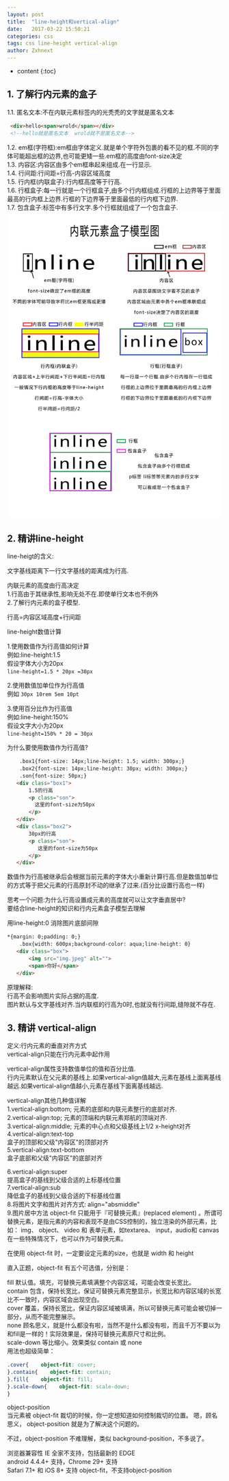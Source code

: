 ```yaml
---
layout: post
title:  "line-height和vertical-align"
date:   2017-03-22 15:50:21
categories: css
tags: css line-height vertical-align
author: Zxhnext
---
```


* content
{:toc}
## 1. 了解行内元素的盒子

1.1. 匿名文本:不在内联元素标签内的光秃秃的文字就是匿名文本  
```html
 <div>hello<span>wrold</span></div>
 <!--hello就是匿名文本  wrold就不是匿名文本-->
```



1.2. em框(字符框):em框由字体定义.就是单个字符外包裹的看不见的框.不同的字体可能超出框的边界,也可能更矮一些.em框的高度由font-size决定  
1.3. 内容区:内容区由多个em框串起来组成.在一行显示.  
1.4. 行间距:行间距=行高-内容区域高度  
1.5. 行内框(内联盒子):行内框高度等于行高.  
1.6. 行框盒子:每一行就是一个行框盒子,由多个行内框组成.行框的上边界等于里面最高的行内框上边界.行框的下边界等于里面最低的行内框下边界.  
1.7. 包含盒子:标签中有多行文字.多个行框就组成了一个包含盒子.  
![行内元素盒子模型](../images/line.jpg)

## 2. 精讲line-height

line-heigt的含义:  

文字基线距离下一行文字基线的距离成为行高.  

内联元素的高度由行高决定   
1.行高由于其继承性,影响无处不在.即使单行文本也不例外  
2.了解行内元素的盒子模型.  

行高=内容区域高度+行间距  

line-height数值计算  

1.使用数值作为行高值如何计算  
例如:line-height:1.5  
假设字体大小为20px  
`line-height=1.5 * 20px =30px`

2.使用数值加单位作为行高值  
例如 `30px 10rem 5em 10pt`

3.使用百分比作为行高值  
例如:line-height:150%  
假设文字大小为20px  
`line-height=150% * 20 = 30px`

为什么要使用数值作为行高值?
```html
    .box1{font-size: 14px;line-height: 1.5; width: 300px;}
    .box2{font-size: 14px;line-height: 30px; width: 300px;}
    .son{font-size: 50px;}
   <div class="box1">
       1.5的行高
       <p class="son">
         这里的font-size为50px  
       </p>
   </div>
   <div class="box2">
       30px的行高
       <p class="son">
          这里的font-size为50px   
       </p>
   </div>
```
数值作为行高被继承后会根据当前元素的字体大小重新计算行高.但是数值加单位的方式等于把父元素的行高原封不动的继承了过来.(百分比设置行高也一样)  

思考一个问题:为什么行高设置成元素的高度就可以让文字垂直居中?  
要结合line-height的知识和行内元素盒子模型去理解  

用line-height:0 消除图片底部间隙
```html
*{margin: 0;padding: 0;}
    .box{width: 600px;background-color: aqua;line-height: 0}
   <div class="box">
       <img src="img.jpeg" alt="">
       <span>你好</span>
   </div>
```
原理解释:  
行高不会影响图片实际占据的高度.  
图片默认与文字基线对齐.当内联框的行高为0时,也就没有行间距,缝隙就不存在.

## 3. 精讲 vertical-align

定义:行内元素的垂直对齐方式  
vertical-align只能在行内元素中起作用 

vertical-align属性支持数值单位的值和百分比值.  
行内元素默认在父元素的基线上.如果vertical-align值越大,元素在基线上面离基线越远.如果vertical-align值越小,元素在基线下面离基线越远.  

vertical-align其他几种值详解  
1.vertical-align:bottom; 元素的底部和内联元素整行的底部对齐.  
2.vertical-align:top; 元素的顶端和内联元素郑航的顶端对齐.  
3.vertical-align:middle; 元素的中心点和父级基线上1/2 x-height对齐  
4.vertical-align:text-top  
盒子的顶部和父级"内容区"的顶部对齐  
5.vertical-align:text-bottom  
盒子底部和父级"内容区"的底部对齐  

6.vertical-align:super  
提高盒子的基线到父级合适的上标基线位置  
7.vertical-align:sub  
降低盒子的基线到父级合适的下标基线位置  
8.将图片文字和图片对齐方式: align="absmiddle"  
9.图片居中方法
object-fit 只能用于『可替换元素』(replaced element) 。所谓可替换元素，是指元素的内容和表现不是由CSS控制的，独立渲染的外部元素，比如： img、 object、 video 和 表单元素，如textarea、 input，audio和 canvas在一些特殊情况下，也可以作为可替换元素。

在使用 object-fit 时，一定要设定元素的size，也就是 width 和 height

直入正题，object-fit 有五个可选值，分别是：

fill 默认值。填充，可替换元素填满整个内容区域，可能会改变长宽比。  
contain 包含，保持长宽比，保证可替换元素完整显示，长宽比和内容区域的长宽比不一致时，内容区域会出现空白。  
cover 覆盖，保持长宽比，保证内容区域被填满，所以可替换元素可能会被切掉一部分，从而不能完整展示。  
none 顾名思义，就是什么都没有啦，当然不是什么都没有啦，而且千万不要以为和fill是一样的！实际效果是，保持可替换元素原尺寸和比例。  
scale-down 等比缩小。效果类似 contain 或 none  
用法也超级简单：
```css
.cover{    object-fit: cover;
}.contain{    object-fit: contain;
}.fill{    object-fit: fill;
}.scale-down{    object-fit: scale-down;
}
```

object-position  
当元素被 object-fit 裁切的时候，你一定想知道如何控制裁切的位置。 嗯，顾名思义， object-position 就是为了解决这个问题的。

不过，object-position 不难理解，类似 background-position，不多说了。

浏览器兼容性
IE 全家不支持，包括最新的 EDGE  
android 4.4.4+ 支持，Chrome 29+ 支持  
Safari 7.1+ 和 iOS 8+ 支持 object-fit，不支持object-position  